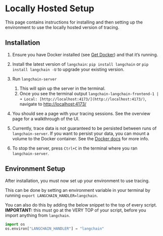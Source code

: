 # Locally Hosted Setup

This page contains instructions for installing and then setting up the environment to use the locally hosted version of tracing.

## Installation

1. Ensure you have Docker installed (see [Get Docker](https://docs.docker.com/get-docker/)) and that it’s running.
2. Install the latest version of `langchain`: `pip install langchain` or `pip install langchain -U` to upgrade your
   existing version.
3. Run `langchain-server`

   1. This will spin up the server in the terminal.
   2. Once you see the terminal
      output `langchain-langchain-frontend-1 | ➜ Local: [http://localhost:4173/](http://localhost:4173/)`, navigate
      to [http://localhost:4173/](http://localhost:4173/)

4. You should see a page with your tracing sessions. See the overview page for a walkthrough of the UI.

5. Currently, trace data is not guaranteed to be persisted between runs of `langchain-server`. If you want to
   persist your data, you can mount a volume to the Docker container. See the [Docker docs](https://docs.docker.com/storage/volumes/) for more info.
6. To stop the server, press `Ctrl+C` in the terminal where you ran `langchain-server`.

## Environment Setup

After installation, you must now set up your environment to use tracing.

This can be done by setting an environment variable in your terminal by running `export LANGCHAIN_HANDLER=langchain`.

You can also do this by adding the below snippet to the top of every script. **IMPORTANT:** this must go at the VERY TOP of your script, before you import anything from `langchain`.

```python
import os
os.environ["LANGCHAIN_HANDLER"] = "langchain"
```
